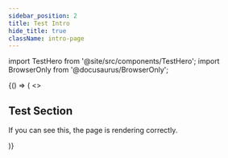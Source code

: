 ```yaml
---
sidebar_position: 2
title: Test Intro
hide_title: true
className: intro-page
---
```


import TestHero from '@site/src/components/TestHero';
import BrowserOnly from '@docusaurus/BrowserOnly';

<BrowserOnly>
{() => (
  <>
    <TestHero />
    <div style={{
      background: '#000000',
      color: '#FFFFFF',
      padding: '4rem',
      textAlign: 'center'
    }}>
      <h2 style={{ fontSize: '3rem', marginBottom: '2rem' }}>Test Section</h2>
      <p style={{ fontSize: '1.5rem' }}>If you can see this, the page is rendering correctly.</p>
    </div>
  </>
)}
</BrowserOnly> 